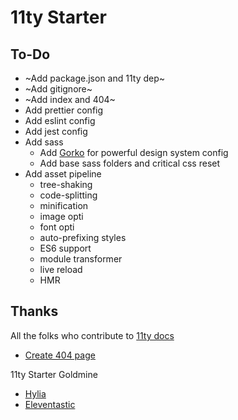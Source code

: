 # 11ty Starter

## To-Do

- ~Add package.json and 11ty dep~
- ~Add gitignore~
- ~Add index and 404~
- Add prettier config
- Add eslint config
- Add jest config
- Add sass
    - Add [Gorko](https://github.com/hankchizljaw/gorko) for powerful design system config
    - Add base sass folders and critical css reset
- Add asset pipeline
    - tree-shaking
    - code-splitting
    - minification
    - image opti
    - font opti
    - auto-prefixing styles
    - ES6 support
    - module transformer
    - live reload
    - HMR

## Thanks

All the folks who contribute to [11ty docs](https://www.11ty.dev/docs/)
- [Create 404 page](https://www.11ty.dev/docs/quicktips/not-found/)

11ty Starter Goldmine
- [Hylia](https://github.com/hankchizljaw/hylia/)
- [Eleventastic](https://github.com/maxboeck/eleventastic)
